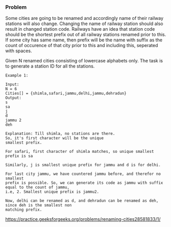 ### Problem

Some cities are going to be renamed and accordingly name of their railway stations will also change. Changing the name of railway station should also result in changed station code. Railways have an idea that station code should be the shortest prefix out of all railway stations renamed prior to this. If some city has same name, then prefix will be the name with suffix as the count of occurence of that city prior to this and including this, seperated with spaces.

Given N renamed cities consisting of lowercase alphabets only. The task is to generate a station ID for all the stations.

```
Example 1:

Input:
N = 6
Cities[] = {shimla,safari,jammu,delhi,jammu,dehradun}
Output:
s
sa
j
d
jammu 2
deh

Explanation: Till shimla, no stations are there.
So, it's first character will be the unique
smallest prefix. 

For safari, first character of shimla matches, so unique smallest prefix is sa

Similarly, j is smallest unique prefix for jammu and d is for delhi. 

For last city jammu, we have countered jammu before, and therefor no smallest
prefix is possible. So, we can generate its code as jammu with suffix equal to the count of jammu,
i.e, 2. Smallest unique prefix is jammu2. 

Now, delhi can be renamed as d, and dehradun can be renamed as deh, since deh is the smallest non
matching prefix. 
```

https://practice.geeksforgeeks.org/problems/renaming-cities28581833/1/